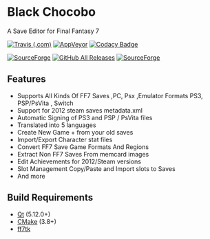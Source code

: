 # Black Chocobo
A Save Editor for Final Fantasy 7

[![Travis (.com)](https://img.shields.io/travis/sithlord48/blackchocobo?label=travis-ci&logo=travis-ci&logoColor=white)](https://travis-ci.com/github/sithlord48/blackchocobo) [![AppVeyor](https://img.shields.io/appveyor/build/sithlord48/blackchocobo?label=Appveyor&logo=appveyor&logoColor=white)](https://ci.appveyor.com/project/sithlord48/blackchocobo) [![Codacy Badge](https://app.codacy.com/project/badge/Grade/993fc5029fd6486eb304d945a500b58f)](https://www.codacy.com/manual/sithlord48/blackchocobo?utm_source=github.com&amp;utm_medium=referral&amp;utm_content=sithlord48/blackchocobo&amp;utm_campaign=Badge_Grade)

[![SourceForge](https://img.shields.io/sourceforge/dm/blackchocobo?label=Download%20Stable%20Release)](https://sourceforge.net/projects/blackchocobo/files/latest/download)  [![GitHub All Releases](https://img.shields.io/github/downloads/sithlord48/blackchocobo/total?label=Download%20Continuous%20Release)](https://github.com/sithlord48/blackchocobo/releases/tag/continuous) [![SourceForge](https://img.shields.io/sourceforge/dt/blackchocobo/Samples?label=Download%20Save%20Samples)](https://sourceforge.net/projects/blackchocobo/files/Samples/samples.tar.gz/download)

## Features
 - Supports All Kinds Of FF7 Saves ,PC, Psx ,Emulator Formats PS3, PSP/PsVita , Switch
 - Support for 2012 steam saves metadata.xml
 - Automatic Signing of PS3 and PSP / PsVita files
 - Translated into 5 languages
 - Create New Game + from your old saves
 - Import/Export Character stat files
 - Convert FF7 Save Game Formats And Regions
 - Extract Non FF7 Saves From memcard images
 - Edit Achievements for 2012/Steam versions
 - Slot Management Copy/Paste and Import slots to Saves
 - And more

## Build Requirements
 - [Qt](https://www.qt.io) (5.12.0+)
 - [CMake](https://cmake.org) (3.8+)
 - [ff7tk](https://github.com/sithlord48/ff7tk)
